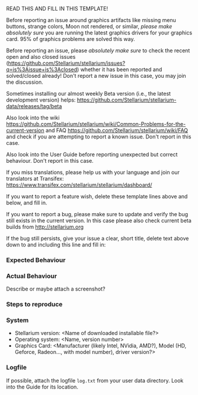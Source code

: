 READ THIS AND FILL IN THIS TEMPLATE!

Before reporting an issue around graphics artifacts like missing menu buttons, strange colors, Moon not rendered, or similar, 
*please make absolutely sure* you are running the latest graphics drivers for your graphics card. 
95% of graphics problems are solved this way.

Before reporting an issue, please *absolutely make sure* to check the recent open and also closed issues 
(https://github.com/Stellarium/stellarium/issues?q=is%3Aissue+is%3Aclosed) 
whether it has been reported and solved/closed already! Don't report a new issue in this case, you may join the discussion.

Sometimes installing our almost weekly Beta version (i.e., the latest development version) helps: https://github.com/Stellarium/stellarium-data/releases/tag/beta

Also look into the wiki https://github.com/Stellarium/stellarium/wiki/Common-Problems-for-the-current-version 
and FAQ https://github.com/Stellarium/stellarium/wiki/FAQ 
and check if you are attempting to report a known issue. Don't report in this case.

Also look into the User Guide before reporting unexpected but correct behaviour. Don't report in this case.

If you miss translations, please help us with your language and join our translators at Transifex: https://www.transifex.com/stellarium/stellarium/dashboard/

If you want to report a feature wish, delete these template lines above and below, and fill in. 

If you want to report a bug, please make sure to update and verify the bug still exists in the current version. 
In this case please also check current beta builds from http://stellarium.org

If the bug still persists, give your issue a clear, short title, delete text above down to and including this line and fill in:

### Expected Behaviour

### Actual Behaviour
Describe or maybe attach a screenshot?

### Steps to reproduce

### System
* Stellarium version: <Name of downloaded installable file?>
* Operating system: <Name, version number>
* Graphics Card: <Manufacturer (likely Intel, NVidia, AMD?), Model (HD, Geforce, Radeon..., with model number), driver version?>

### Logfile 
If possible, attach the logfile `log.txt` from your user data directory. Look into the Guide for its location.
